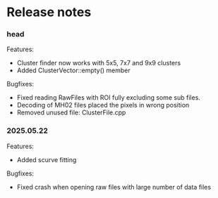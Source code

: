 # Release notes


### head

Features:

- Cluster finder now works with 5x5, 7x7 and 9x9 clusters
- Added ClusterVector::empty() member

Bugfixes:
- Fixed reading RawFiles with ROI fully excluding some sub files. 
- Decoding of MH02 files placed the pixels in wrong position
- Removed unused file: ClusterFile.cpp 


### 2025.05.22

Features:

- Added scurve fitting

Bugfixes:

- Fixed crash when opening raw files with large number of data files




